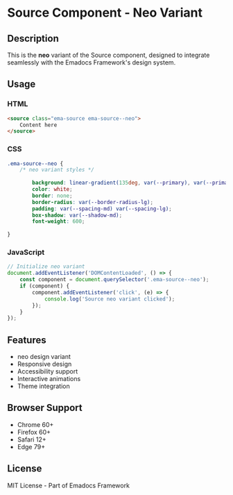 # Source Component - Neo Variant

## Description
This is the **neo** variant of the Source component, designed to integrate seamlessly with the Emadocs Framework's design system.

## Usage

### HTML
```html
<source class="ema-source ema-source--neo">
    Content here
</source>
```

### CSS
```css
.ema-source--neo {
    /* neo variant styles */
    
        background: linear-gradient(135deg, var(--primary), var(--primary-dark));
        color: white;
        border: none;
        border-radius: var(--border-radius-lg);
        padding: var(--spacing-md) var(--spacing-lg);
        box-shadow: var(--shadow-md);
        font-weight: 600;
    
}
```

### JavaScript
```javascript
// Initialize neo variant
document.addEventListener('DOMContentLoaded', () => {
    const component = document.querySelector('.ema-source--neo');
    if (component) {
        component.addEventListener('click', (e) => {
            console.log('Source neo variant clicked');
        });
    }
});
```

## Features
- neo design variant
- Responsive design
- Accessibility support
- Interactive animations
- Theme integration

## Browser Support
- Chrome 60+
- Firefox 60+
- Safari 12+
- Edge 79+

## License
MIT License - Part of Emadocs Framework
